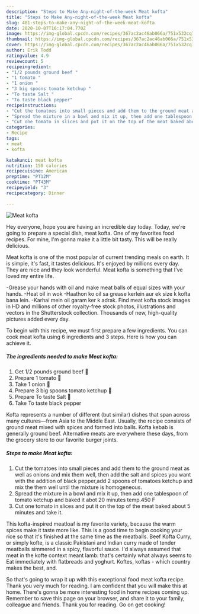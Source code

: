 ```yaml
---
description: "Steps to Make Any-night-of-the-week Meat kofta"
title: "Steps to Make Any-night-of-the-week Meat kofta"
slug: 481-steps-to-make-any-night-of-the-week-meat-kofta
date: 2020-10-07T16:17:04.770Z
image: https://img-global.cpcdn.com/recipes/367ac2ac46ab066a/751x532cq70/meat-kofta-recipe-main-photo.jpg
thumbnail: https://img-global.cpcdn.com/recipes/367ac2ac46ab066a/751x532cq70/meat-kofta-recipe-main-photo.jpg
cover: https://img-global.cpcdn.com/recipes/367ac2ac46ab066a/751x532cq70/meat-kofta-recipe-main-photo.jpg
author: Erik Todd
ratingvalue: 4.9
reviewcount: 5
recipeingredient:
- "1/2 pounds ground beef "
- "1 tomato "
- "1 onion "
- "3 big spoons tomato ketchup "
- "To taste Salt "
- "To taste black pepper"
recipeinstructions:
- "Cut the tomatoes into small pieces and add them to the ground meat as well as onions and mix them well, then add the salt and spices you want with the addition of black pepper,add 2 spoons of tomatoes ketchup and mix the them well until the mixture is homogeneous."
- "Spread the mixture in a bowl and mix it up, then add one tablespoon of tomato ketchup and baked it abot 20 minutes temp.450 F"
- "Cut one tomato in slices and put it on the top of the meat baked about 5 minutes and take it."
categories:
- Recipe
tags:
- meat
- kofta

katakunci: meat kofta 
nutrition: 150 calories
recipecuisine: American
preptime: "PT12M"
cooktime: "PT43M"
recipeyield: "3"
recipecategory: Dinner

---
```



![Meat kofta](https://img-global.cpcdn.com/recipes/367ac2ac46ab066a/751x532cq70/meat-kofta-recipe-main-photo.jpg)

Hey everyone, hope you are having an incredible day today. Today, we're going to prepare a special dish, meat kofta. One of my favorites food recipes. For mine, I'm gonna make it a little bit tasty. This will be really delicious.

Meat kofta is one of the most popular of current trending meals on earth. It is simple, it's fast, it tastes delicious. It's enjoyed by millions every day. They are nice and they look wonderful. Meat kofta is something that I've loved my entire life.

-Grease your hands with oil and make meat balls of equal sizes with your hands. -Heat oil in wok -Haathon ko oil sa grease kerlein aur ek size k kofta bana lein. -Karhai mein oil garam ker k adrak. Find meat kofta stock images in HD and millions of other royalty-free stock photos, illustrations and vectors in the Shutterstock collection. Thousands of new, high-quality pictures added every day.


To begin with this recipe, we must first prepare a few ingredients. You can cook meat kofta using 6 ingredients and 3 steps. Here is how you can achieve it.

<!--inarticleads1-->

##### The ingredients needed to make Meat kofta:

1. Get 1/2 pounds ground beef 🥩
1. Prepare 1 tomato 🍅
1. Take 1 onion 🌰
1. Prepare 3 big spoons tomato ketchup 🥫
1. Prepare To taste Salt 🧂
1. Take To taste black pepper


Kofta represents a number of different (but similar) dishes that span across many cultures—from Asia to the Middle East. Usually, the recipe consists of ground meat mixed with spices and formed into balls. Kofta kebab is generally ground beef. Alternative meats are everywhere these days, from the grocery store to our favorite burger joints. 

<!--inarticleads2-->

##### Steps to make Meat kofta:

1. Cut the tomatoes into small pieces and add them to the ground meat as well as onions and mix them well, then add the salt and spices you want with the addition of black pepper,add 2 spoons of tomatoes ketchup and mix the them well until the mixture is homogeneous.
1. Spread the mixture in a bowl and mix it up, then add one tablespoon of tomato ketchup and baked it abot 20 minutes temp.450 F
1. Cut one tomato in slices and put it on the top of the meat baked about 5 minutes and take it.


This kofta-inspired meatloaf is my favorite variety, because the warm spices make it taste more like. This is a good time to begin cooking your rice so that it&#39;s finished at the same time as the meatballs. Beef Kofta Curry, or simply kofte, is a classic Pakistani and Indian curry made of tender meatballs simmered in a spicy, flavorful sauce. I&#39;d always assumed that meat in the kofte context meant lamb: that&#39;s certainly what always seems to Eat immediately with flatbreads and yoghurt. Koftes, koftas - which country makes the best, and. 

So that's going to wrap it up with this exceptional food meat kofta recipe. Thank you very much for reading. I am confident that you will make this at home. There's gonna be more interesting food in home recipes coming up. Remember to save this page on your browser, and share it to your family, colleague and friends. Thank you for reading. Go on get cooking!
